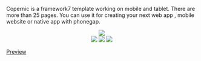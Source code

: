 
Copernic is a framework7 template working on mobile and tablet. There are more than 25 pages. You can use it for creating your next web app , mobile website or native app with phonegap.

<center>
<img src="http://mickaelguillaume.esy.es/Template/Copernic/planche/planche1.png"/> <br>
<img src="http://mickaelguillaume.esy.es/Template/Copernic/planche/planche2.png"/>
<img src="http://mickaelguillaume.esy.es/Template/Copernic/planche/planche3.png"/>
<img src="http://mickaelguillaume.esy.es/Template/Copernic/planche/planche4.png"/>
</center>

<a href="http://mickaelguillaume.esy.es/Template/Copernic/RED/index.html">Preview</a>
